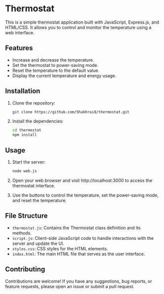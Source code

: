 # Thermostat

This is a simple thermostat application built with JavaScript, Express.js, and HTML/CSS. It allows you to control and monitor the temperature using a web interface.

## Features

- Increase and decrease the temperature.
- Set the thermostat to power-saving mode.
- Reset the temperature to the default value.
- Display the current temperature and energy usage.

## Installation

1. Clone the repository:

   ```bash
   git clone https://github.com/Shakhrai8/thermostat.git
   ```
   
2. Install the dependencies:
   
   ```bash
   cd thermostat
   npm install
   ```
   
## Usage

1. Start the server:
  
   ```bash
   node web.js
   ```
   
2. Open your web browser and visit http://localhost:3000 to access the thermostat interface.

3. Use the buttons to control the temperature, set the power-saving mode, and reset the temperature.

## File Structure

* `thermostat.js`: Contains the Thermostat class definition and its methods.
* `script.js`: Client-side JavaScript code to handle interactions with the server and update the UI.
* `styles.css`: CSS styles for the HTML elements.
* `index.html`: The main HTML file that serves as the user interface.

## Contributing

Contributions are welcome! If you have any suggestions, bug reports, or feature requests, please open an issue or submit a pull request.
